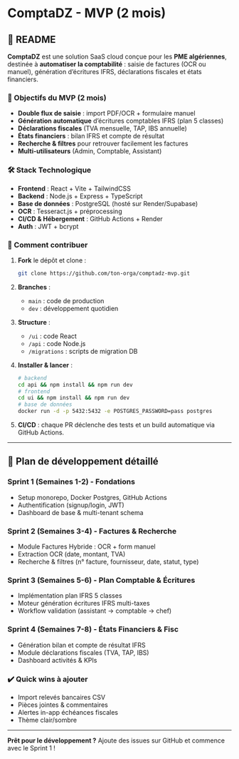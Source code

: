 # ComptaDZ - MVP (2 mois)

## 📖 README

**ComptaDZ** est une solution SaaS cloud conçue pour les **PME algériennes**, destinée à **automatiser la comptabilité** : saisie de factures (OCR ou manuel), génération d’écritures IFRS, déclarations fiscales et états financiers.

### 🎯 Objectifs du MVP (2 mois)

* **Double flux de saisie** : import PDF/OCR + formulaire manuel
* **Génération automatique** d’écritures comptables IFRS (plan 5 classes)
* **Déclarations fiscales** (TVA mensuelle, TAP, IBS annuelle)
* **États financiers** : bilan IFRS et compte de résultat
* **Recherche & filtres** pour retrouver facilement les factures
* **Multi-utilisateurs** (Admin, Comptable, Assistant)

### 🛠️ Stack Technologique

* **Frontend** : React + Vite + TailwindCSS
* **Backend** : Node.js + Express + TypeScript
* **Base de données** : PostgreSQL (hosté sur Render/Supabase)
* **OCR** : Tesseract.js + préprocessing
* **CI/CD & Hébergement** : GitHub Actions + Render
* **Auth** : JWT + bcrypt

### 🚀 Comment contribuer

1. **Fork** le dépôt et clone :

   ```bash
   git clone https://github.com/ton-orga/comptadz-mvp.git
   ```
2. **Branches** :

   * `main` : code de production
   * `dev` : développement quotidien
3. **Structure** :

   * `/ui` : code React
   * `/api` : code Node.js
   * `/migrations` : scripts de migration DB
4. **Installer & lancer** :

   ```bash
   # backend
   cd api && npm install && npm run dev
   # frontend
   cd ui && npm install && npm run dev
   # base de données
   docker run -d -p 5432:5432 -e POSTGRES_PASSWORD=pass postgres
   ```
5. **CI/CD** : chaque PR déclenche des tests et un build automatique via GitHub Actions.

---

## 📅 Plan de développement détaillé

### Sprint 1 (Semaines 1-2) - Fondations

* Setup monorepo, Docker Postgres, GitHub Actions
* Authentification (signup/login, JWT)
* Dashboard de base & multi-tenant schema

### Sprint 2 (Semaines 3-4) - Factures & Recherche

* Module Factures Hybride : OCR + form manuel
* Extraction OCR (date, montant, TVA)
* Recherche & filtres (n° facture, fournisseur, date, statut, type)

### Sprint 3 (Semaines 5-6) - Plan Comptable & Écritures

* Implémentation plan IFRS 5 classes
* Moteur génération écritures IFRS multi-taxes
* Workflow validation (assistant → comptable → chef)

### Sprint 4 (Semaines 7-8) - États Financiers & Fisc

* Génération bilan et compte de résultat IFRS
* Module déclarations fiscales (TVA, TAP, IBS)
* Dashboard activités & KPIs

### ✔️ Quick wins à ajouter

* Import relevés bancaires CSV
* Pièces jointes & commentaires
* Alertes in-app échéances fiscales
* Thème clair/sombre

---

**Prêt pour le développement ?** Ajoute des issues sur GitHub et commence avec le Sprint 1 !
